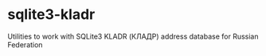 # sqlite3-kladr
Utilities to work with SQLite3 KLADR (КЛАДР) address database for Russian Federation
